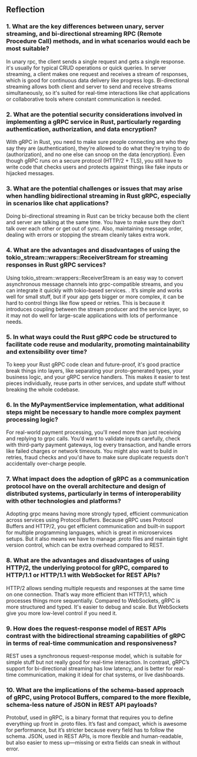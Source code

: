 ## Reflection
### 1. What are the key differences between unary, server streaming, and bi-directional streaming RPC (Remote Procedure Call) methods, and in what scenarios would each be most suitable?
In unary rpc, the client sends a single request and gets a single response. it's usually for typical CRUD operations or quick queries. In server streaming, a client makes one request and receives a stream of responses, which is good for continuous data delivery like progress logs. Bi-directional streaming allows both client and server to send and receive streams simultaneously, so it's suited for real-time interactions like chat applications or collaborative tools where constant communication is needed.

### 2. What are the potential security considerations involved in implementing a gRPC service in Rust, particularly regarding authentication, authorization, and data encryption?
With gRPC in Rust, you need to make sure people connecting are who they say they are (authentication), they’re allowed to do what they’re trying to do (authorization), and no one else can snoop on the data (encryption). Even though gRPC runs on a secure protocol (HTTP/2 + TLS), you still have to write code that checks users and protects against things like fake inputs or hijacked messages.

### 3. What are the potential challenges or issues that may arise when handling bidirectional streaming in Rust gRPC, especially in scenarios like chat applications?
Doing bi-directional streaming in Rust can be tricky because both the client and server are talking at the same time. You have to make sure they don’t talk over each other or get out of sync. Also, maintaining message order, dealing with errors or stopping the stream cleanly takes extra work.

### 4. What are the advantages and disadvantages of using the tokio_stream::wrappers::ReceiverStream for streaming responses in Rust gRPC services?
Using tokio_stream::wrappers::ReceiverStream is an easy way to convert asynchronous message channels into grpc-compatible streams, and you can integrate it quickly with tokio-based services. . It’s simple and works well for small stuff, but if your app gets bigger or more complex, it can be hard to control things like flow speed or retries. This is because it introduces coupling between the stream producer and the service layer, so it may not do well for large-scale applications with lots of performance needs.

### 5. In what ways could the Rust gRPC code be structured to facilitate code reuse and modularity, promoting maintainability and extensibility over time?
To keep your Rust gRPC code clean and future-proof, it's good practice break things into layers, like separating your proto-generated types, your business logic, and your gRPC service handlers. This makes it easier to test pieces individually, reuse parts in other services, and update stuff without breaking the whole codebase.

### 6. In the MyPaymentService implementation, what additional steps might be necessary to handle more complex payment processing logic?
For real-world payment processing, you'll need more than just receiving and replying to grpc calls. You’d want to validate inputs carefully, check with third-party payment gateways, log every transaction, and handle errors like failed charges or network timeouts. You might also want to build in retries, fraud checks and you'd have to make sure duplicate requests don't accidentally over-charge people. 

### 7. What impact does the adoption of gRPC as a communication protocol have on the overall architecture and design of distributed systems, particularly in terms of interoperability with other technologies and platforms?
Adopting grpc means having more strongly typed, efficient communication across services using Protocol Buffers. Because gRPC uses Protocol Buffers and HTTP/2, you get efficient communication and built-in support for multiple programming languages, which is great in microservices setups. But it also means we have to manage .proto files and maintain tight version control, which can be extra overhead compared to REST.

### 8. What are the advantages and disadvantages of using HTTP/2, the underlying protocol for gRPC, compared to HTTP/1.1 or HTTP/1.1 with WebSocket for REST APIs?
HTTP/2 allows sending multiple requests and responses at the same time on one connection. That’s way more efficient than HTTP/1.1, which processes things more sequentially. Compared to WebSockets, gRPC is more structured and typed. It's easier to debug and scale. But WebSockets give you more low-level control if you need it. 

### 9. How does the request-response model of REST APIs contrast with the bidirectional streaming capabilities of gRPC in terms of real-time communication and responsiveness?
REST uses a synchronous request-response model, which is suitable for simple stuff but not really good for real-time interaction. In contrast, gRPC’s support for bi-directional streaming has low latency, and is better for real-time communication, making it ideal for chat systems, or live dashboards. 

### 10. What are the implications of the schema-based approach of gRPC, using Protocol Buffers, compared to the more flexible, schema-less nature of JSON in REST API payloads?
Protobuf, used in gRPC, is a binary format that requires you to define everything up front in .proto files. It’s fast and compact, which is awesome for performance, but it’s stricter because every field has to follow the schema. JSON, used in REST APIs, is more flexible and human-readable, but also easier to mess up—missing or extra fields can sneak in without error. 